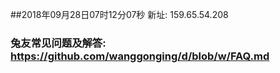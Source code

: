 ##2018年09月28日07时12分07秒 新址: 159.65.54.208
### 兔友常见问题及解答: https://github.com/wanggonging/d/blob/w/FAQ.md
